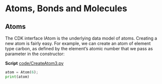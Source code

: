 #  Atoms, Bonds and Molecules

## Atoms

The CDK interface <topic type="class">IAtom</topic> is the underlying data model of atoms. Creating
a new atom is fairly easy. For example, we can create an atom of element
type carbon, as defined by the element’s atomic number that we pass as parameter
in the constructor:

**Script** [code/CreateAtom3.py](code/CreateAtom3.code.md)
```python
atom = Atom(6);
print(atom)
```
